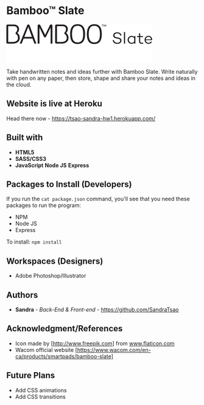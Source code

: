 # Bamboo™ Slate

![Bamboo™ Slate Logo](/public/images/bamboo_slate.png)

Take handwritten notes and ideas further with Bamboo Slate. Write naturally with pen on any paper, then store, shape and share your notes and ideas in the cloud.

## Website is live at Heroku
Head there now - https://tsao-sandra-hw1.herokuapp.com/


## Built with
* **HTML5**
* **SASS/CSS3**
* **JavaScript**
**Node JS**
**Express**


## Packages to Install (Developers)

If you run the `cat package.json` command, you'll see that you need these packages to run the program:

* NPM
* Node JS
* Express


To install: `npm install`

## Workspaces (Designers)
* Adobe Photoshop/Illustrator

## Authors

* **Sandra** - *Back-End & Front-end* - https://github.com/SandraTsao

## Acknowledgment/References
* Icon made by [http://www.freepik.com] from www.flaticon.com
* Wacom official website [https://www.wacom.com/en-ca/products/smartpads/bamboo-slate]

## Future Plans
- Add CSS animations
- Add CSS transitions